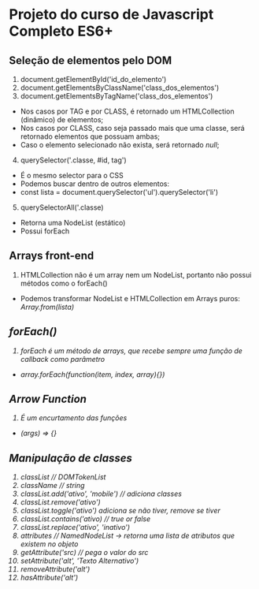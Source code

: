# Projeto do curso de Javascript Completo ES6+
## Seleção de elementos pelo DOM
1. document.getElementById('id_do_elemento')
2. document.getElementsByClassName('class_dos_elementos')
3. document.getElementsByTagName('class_dos_elementos')
- Nos casos por TAG e por CLASS, é retornado um HTMLCollection (dinâmico) de elementos;
- Nos casos por CLASS, caso seja passado mais que uma classe, será retornado elementos que possuam ambas;
- Caso o elemento selecionado não exista, será retornado <i>null</i>;
4. querySelector('.classe, #id, tag')
- É o mesmo selector para o CSS
- Podemos buscar dentro de outros elementos:
- const lista = document.querySelector('ul').querySelector('li')
5. querySelectorAll('.classe)
- Retorna uma NodeList (estático)
- Possui forEach

## Arrays front-end
1. HTMLCollection não é um array nem um NodeList, portanto não possui métodos como o forEach()
- Podemos transformar NodeList e HTMLCollection em Arrays puros: <i> Array.from(lista)

## forEach()
1. forEach é um método de arrays, que recebe sempre uma função de callback como parâmetro
- <i>array.forEach(function(item, index, array){})</i>

## Arrow Function
1. É um encurtamento das funções
- <i>(args) => {}</i>

## Manipulação de classes 
1. classList // DOMTokenList
2. className // string
3. classList.add('ativo', 'mobile') // adiciona classes
4. classList.remove('ativo')
5. classList.toggle('ativo') adiciona se não tiver, remove se tiver
6. classList.contains('ativo) // true or false
7. classList.replace('ativo', 'inativo')
8. attributes // NamedNodeList -> retorna uma lista de atributos que existem no objeto
9. getAttribute('src) // pega o valor do src
10. setAttribute('alt', 'Texto Alternativo')
11. removeAttribute('alt')
12. hasAttribute('alt')


